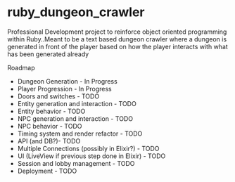 # ruby_dungeon_crawler
Professional Development project to reinforce object oriented programming within Ruby..Meant to be a text based dungeon crawler where a dungeon is generated in front of the player based on how the player interacts with what has been generated already

Roadmap
- Dungeon Generation - In Progress
- Player Progression - In Progress
- Doors and switches - TODO
- Entity generation and interaction - TODO
- Entity behavior - TODO
- NPC generation and interaction - TODO
- NPC behavior - TODO
- Timing system and render refactor - TODO
- API (and DB?)- TODO
- Multiple Connections (possibly in Elixir?) - TODO
- UI (LiveView if previous step done in Elixir) - TODO
- Session and lobby management - TODO
- Deployment - TODO


